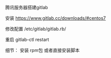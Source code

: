 腾讯服务器搭建gitlab



安装 https://www.gitlab.cc/downloads/#centos7

修改配置  /etc/gitlab/gitlab.rb/

重启 gitlab-ctl restart



细节：
安装 rpm包 或者直接安装脚本


